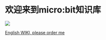 # 欢迎来到micro:bit知识库

![](https://i.imgur.com/LTOqQvh.jpg)

[English WIKI, please order me](https://www.elecfreaks.com/learn-en/)
